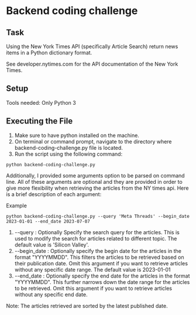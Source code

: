 # Backend coding challenge

## Task

Using the New York Times API (specifically Article Search) return news items in
a Python dictionary format.

See developer.nytimes.com for the API documentation of the New York
Times.

## Setup

Tools needed:
Only Python 3

## Executing the File

1. Make sure to have python installed on the machine.
2. On terminal or command prompt, navigate to the directory where backend-coding-challenge.py file is located.
3. Run the script using the following command:

```
python backend-coding-challenge.py
```

Additionally, I provided some arguments option to be parsed on command line. All of these arguments are optional and they are provided in order to give more flexibility when retrieving the articles from the NY times api. Here is a brief description of each argument:

Example

```
python backend-coding-challenge.py --query 'Meta Threads' --begin_date 2023-01-01 --end_date 2023-07-07
```

1. --query : Optionally Specify the search query for the articles. This is used to modify the search for articles related to different topic. The default value is 'Silicon Valley'.
2. --begin_date : Optionally specify the begin date for the articles in the format "YYYYMMDD". This filters the articles to be retrieved based on their publication date. Omit this argument if you want to retrieve articles without any specific date range. The default value is 2023-01-01
3. --end_date : Optionally specify the end date for the articles in the format "YYYYMMDD". This further narrows down the date range for the articles to be retrieved. Omit this argument if you want to retrieve articles without any specific end date.

Note: The articles retrieved are sorted by the latest published date.
